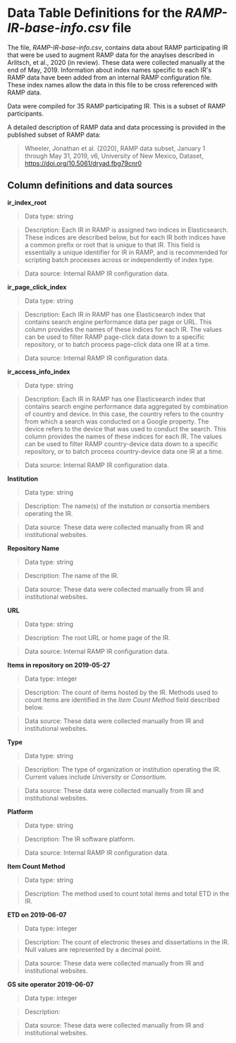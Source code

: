 # Data Table Definitions for the _RAMP-IR-base-info.csv_ file

The file, _RAMP-IR-base-info.csv_, contains data about RAMP participating IR that were be used to augment RAMP data for the anaylses described in Arlitsch, et al., 2020 (in review). These data were collected manually at the end of May, 2019. Information about index names specific to each IR's RAMP data have been added from an internal RAMP configuration file. These index names allow the data in this file to be cross referenced with RAMP data.

Data were compiled for 35 RAMP participating IR. This is a subset of RAMP participants.

A detailed description of RAMP data and data processing is provided in the published subset of RAMP data:

> Wheeler, Jonathan et al. (2020), RAMP data subset, January 1 through May 31, 2019, v6, University of New Mexico, Dataset, <https://doi.org/10.5061/dryad.fbg79cnr0>

## Column definitions and data sources

**ir_index_root**

> Data type: string

> Description: Each IR in RAMP is assigned two indices in Elasticsearch. These indices are described below, but for each IR both indices have a common prefix or root that is unique to that IR. This field is essentially a unique identifier for IR in RAMP, and is recommended for scripting batch processes across or independently of index type.

> Data source: Internal RAMP IR configuration data.

**ir_page_click_index**

> Data type: string

> Description: Each IR in RAMP has one Elasticsearch index that contains search engine performance data per page or URL. This column provides the names of these indices for each IR. The values can be used to filter RAMP page-click data down to a specific repository, or to batch process page-click data one IR at a time.

> Data source: Internal RAMP IR configuration data.

**ir_access_info_index**

> Data type: string

> Description: Each IR in RAMP has one Elasticsearch index that contains search engine performance data aggregated by combination of country and device. In this case, the country refers to the country from which a search was conducted on a Google property. The device refers to the device that was used to conduct the search. This column provides the names of these indices for each IR. The values can be used to filter RAMP country-device data down to a specific repository, or to batch process country-device data one IR at a time.

> Data source: Internal RAMP IR configuration data.

**Institution**

> Data type: string

> Description: The name(s) of the instution or consortia members operating the IR.

> Data source: These data were collected manually from IR and institutional websites.

**Repository Name**

> Data type: string

> Description: The name of the IR.

> Data source: These data were collected manually from IR and institutional websites.

**URL**

> Data type: string

> Description: The root URL or home page of the IR.

> Data source: Internal RAMP IR configuration data.

**Items in repository on 2019-05-27**

> Data type: integer

> Description: The count of items hosted by the IR. Methods used to count items are identified in the _Item Count Method_ field described below.

> Data source: These data were collected manually from IR and institutional websites.

**Type**

> Data type: string

> Description: The type of organization or institution operating the IR. Current values include _University_ or _Consortium_.

> Data source: These data were collected manually from IR and institutional websites.

**Platform**

> Data type: string

> Description: The IR software platform. 

> Data source: Internal RAMP IR configuration data.

**Item Count Method**

> Data type: string

> Description: The method used to count total items and total ETD in the IR.

**ETD on 2019-06-07**

> Data type: integer

> Description: The count of electronic theses and dissertations in the IR. Null values are represented by a decimal point.

> Data source: These data were collected manually from IR and institutional websites.

**GS site operator 2019-06-07**

> Data type: integer

> Description: 

> Data source: These data were collected manually from IR and institutional websites.




